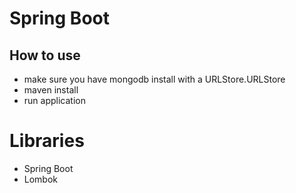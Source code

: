 # Spring Boot

## How to use
  * make sure you have mongodb install with a URLStore.URLStore
  * maven install
  * run application


# Libraries
  * Spring Boot
  * Lombok
  